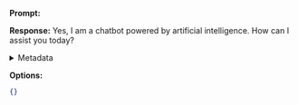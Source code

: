 **Prompt:**


**Response:**
Yes, I am a chatbot powered by artificial intelligence. How can I assist you today?

<details><summary>Metadata</summary>

- Duration: 1229 ms
- Datetime: 2023-07-24T09:42:05.442167
- Model: gpt-3.5-turbo-0613

</details>

**Options:**
```json
{}
```

